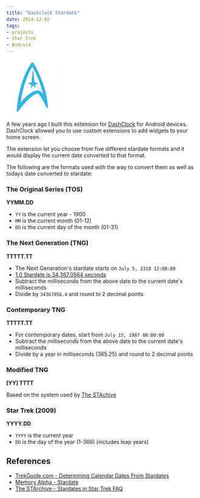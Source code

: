 ```yaml
---
title: "Dashclock Stardate"
date: 2014-12-02
tags:
- projects
- Star Trek
- Android
---
```


<p class="img-block">
	<img src="/assets/images/stardate-logo.png" alt="DashClock Stardate icon" />
</p>

A few years ago I built this extension for [DashClock](https://github.com/romannurik/dashclock) for Android devices. DashClock allowed you to use custom extensions to add widgets to your home screen.

The extension let you choose from five different stardate formats and it would display the current date converted to that format.

The following are the formats used with the way to convert them as well as todays date converted to stardate:

### The Original Series (TOS)

**YYMM.DD**

- `YY` is the current year - 1900
- `MM` is the current month (01-12)
- `DD` is the current day of the month (01-31)

> <p id="stardate-TOS"></p>

### The Next Generation (TNG)

**TTTTT.TT**

- The Next Generation's stardate starts on `July 5, 2318 12:00:00`
- [1.0 Stardate is 34,367.0564 seconds](https://trekguide.com/Stardates.htm#TNG-Conclusions)
- Subtract the milliseconds from the above date to the current date's milliseconds
- Divide by `34367056.4` and round to 2 decimal points

> <p id="stardate-TNG"></p>

### Contemporary TNG

**TTTTT.TT**

- For contemporary dates, start from `July 15, 1987 00:00:00`
- Subtract the milliseconds from the above date to the current date's milliseconds
- Divide by a year in milliseconds (365.25) and round to 2 decimal points

> <p id="stardate-cTNG"></p>

### Modified TNG

**[YY] TTTT**

Based on the system used by [The STAchive](https://starchive.cs.umanitoba.ca)

> <p id="stardate-mTNG"></p>

### Star Trek (2009)

**YYYY.DD**

- `YYYY` is the current year
- `DD` is the day of the year (1-366) (includes leap years)

> <p id="stardate-2009"></p>

## References
- [TrekGuide.com - Determining Calendar Dates From Stardates](https://trekguide.com/Stardates.htm)
- [Memory Alpha - Stardate](https://memory-alpha.fandom.com/wiki/Stardate)
- [The STArchive - Stardates in Star Trek FAQ](https://starchive.cs.umanitoba.ca/?stardates/part4#3)

<script>
Date.prototype.dayOfYear = function() {
	const start = new Date(this.getFullYear(), 0, 0);
	return Math.floor((this - start) / (1000 * 60 * 60 * 24));
}

function TOS(d) {
	return (d.getFullYear() - 1900) + '' + (d.getMonth() + 1) + "." + d.getDate();
}

function TNG(d) {
	const base = 10997830800000; // Epoch of 2318-07-15 12:00:00 in milliseconds
	var sd = d.getTime() - base;
	sd /= 34367056.4; // 34,367.0564 seconds to milliseconds
	sd = Math.floor(100 * sd) / 100; // Round to two decimals
	return "" + sd;
}

function cTNG(d) {
	const base = 553305600000; // Epoch of 1987-07-15 00:00:00 in milliseconds
	var sd = d.getTime() - base;
	sd /= (1000 * 60 * 60 * 24 * 0.036525);
	sd = Math.floor(sd + 410000) / 10;
	return "" + sd;
}

function mTNG(d) {
	const base = 6059232000000;
	var sd = d.getTime() - base;
	sd /= ( 1000 * 60 * 60 * 24 );
	sd = Math.trunc(sd - 1);
	const i = Math.trunc(sd / 2000 - 1);
	const r = Math.trunc(sd - (i * 2000)) * 5;
	return "[" + i + "] " + r;
}

function st2009(d) {
	return d.getFullYear() + "." + d.dayOfYear();
}

function stardate(d, type) {
	switch(type) {
		case '2009': return st2009(d);
		case 'mTNG': return mTNG(d);
		case 'cTNG': return cTNG(d);
		case 'TNG': return TNG(d);
		default: return TOS(d);
	}
}

const date = new Date();
const today = 'Todays date: ' + date.getFullYear() + '-' + (date.getMonth() + 1) + '-' + date.getDate();
document.getElementById('stardate-2009').innerHTML = today + ' → Stardate: ' + stardate(date, '2009');
document.getElementById('stardate-mTNG').innerHTML = today + ' → Stardate: ' + stardate(date, 'mTNG');
document.getElementById('stardate-cTNG').innerHTML = today + ' → Stardate: ' + stardate(date, 'cTNG');
document.getElementById('stardate-TNG').innerHTML = today + ' → Stardate: ' + stardate(date, 'TNG');
document.getElementById('stardate-TOS').innerHTML = today + ' → Stardate: ' + stardate(date, 'TOS');
</script>
